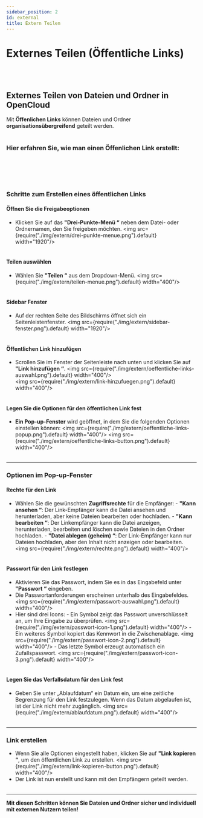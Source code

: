```yaml
---
sidebar_position: 2
id: external
title: Extern Teilen
---
```


# Externes Teilen (Öffentliche Links)

<br/><br/>

## Externes Teilen von Dateien und Ordner in OpenCloud

Mit **Öffenlichen Links** können Dateien und Ordner **organisationsübergreifend** geteilt werden. <br/><br/>

### **Hier erfahren Sie, wie man einen **Öffenlichen Link** erstellt:**

## <br/><br/>

### Schritte zum Erstellen eines öffentlichen Links

#### Öffnen Sie die Freigabeoptionen

- Klicken Sie auf das **"Drei-Punkte-Menü “** neben dem Datei- oder Ordnernamen, den Sie freigeben möchten. <img
  src={require("./img/extern/drei-punkte-menue.png").default} width="1920"/> <br/><br/>

#### Teilen auswählen

- Wählen Sie **"Teilen “** aus dem Dropdown-Menü. <img src={require("./img/extern/teilen-menue.png").default}
  width="400"/> <br/><br/>

#### Sidebar Fenster

- Auf der rechten Seite des Bildschirms öffnet sich ein Seitenleistenfenster. <img
  src={require("./img/extern/sidebar-fenster.png").default} width="1920"/> <br/><br/>

#### Öffentlichen Link hinzufügen

- Scrollen Sie im Fenster der Seitenleiste nach unten und klicken Sie auf **"Link hinzufügen “**. <img
  src={require("./img/extern/oeffentliche-links-auswahl.png").default} width="400"/>  
  <img src={require("./img/extern/link-hinzufuegen.png").default} width="400"/> <br/><br/>

#### Legen Sie die Optionen für den öffentlichen Link fest

- **Ein Pop-up-Fenster** wird geöffnet, in dem Sie die folgenden Optionen einstellen können: <img
  src={require("./img/extern/oeffentliche-links-popup.png").default} width="400"/> <img
  src={require("./img/extern/oeffentliche-links-button.png").default} width="400"/> <br/><br/>

---

### Optionen im Pop-up-Fenster

#### Rechte für den Link

- Wählen Sie die gewünschten **Zugriffsrechte** für die Empfänger: - **"Kann ansehen “**: Der Link-Empfänger kann die
  Datei ansehen und herunterladen, aber keine Dateien bearbeiten oder hochladen. - **"Kann bearbeiten “**: Der
  Linkempfänger kann die Datei anzeigen, herunterladen, bearbeiten und löschen sowie Dateien in den Ordner hochladen. -
  **"Datei ablegen (geheim) “**: Der Link-Empfänger kann nur Dateien hochladen, aber den Inhalt nicht anzeigen oder
  bearbeiten. <img src={require("./img/extern/rechte.png").default} width="400"/> <br/><br/>

#### Passwort für den Link festlegen

- Aktivieren Sie das Passwort, indem Sie es in das Eingabefeld unter **"Passwort “** eingeben.
- Die Passwortanforderungen erscheinen unterhalb des Eingabefeldes. <img
  src={require("./img/extern/passwort-auswahl.png").default} width="400"/>
- Hier sind drei Icons: - Ein Symbol zeigt das Passwort unverschlüsselt an, um Ihre Eingabe zu überprüfen. <img
  src={require("./img/extern/passwort-icon-1.png").default} width="400"/> - Ein weiteres Symbol kopiert das Kennwort in
  die Zwischenablage. <img src={require("./img/extern/passwort-icon-2.png").default} width="400"/> - Das letzte Symbol
  erzeugt automatisch ein Zufallspasswort. <img src={require("./img/extern/passwort-icon-3.png").default} width="400"/>
  <br/><br/>

#### Legen Sie das Verfallsdatum für den Link fest

- Geben Sie unter „Ablaufdatum“ ein Datum ein, um eine zeitliche Begrenzung für den Link festzulegen. Wenn das Datum
  abgelaufen ist, ist der Link nicht mehr zugänglich. <img src={require("./img/extern/ablaufdatum.png").default}
  width="400"/> <br/><br/>

---

### Link erstellen

- Wenn Sie alle Optionen eingestellt haben, klicken Sie auf **"Link kopieren “**, um den öffentlichen Link zu erstellen.
  <img src={require("./img/extern/link-kopieren-button.png").default} width="400"/>
- Der Link ist nun erstellt und kann mit den Empfängern geteilt werden. <br/><br/>

---

**Mit diesen Schritten können Sie Dateien und Ordner sicher und individuell mit externen Nutzern teilen!**
